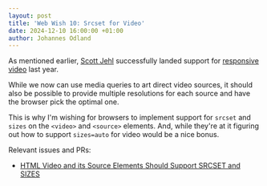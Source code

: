 ```yaml
---
layout: post
title: 'Web Wish 10: Srcset for Video'
date: 2024-12-10 16:00:00 +01:00
author: Johannes Odland
---
```


As mentioned earlier, [Scott Jehl][scott-jehl] successfully landed support for [responsive video][using-responsive-video] last year.

While we now can use media queries to art direct video sources, 
it should also be possible to provide multiple resolutions for each source and have the browser pick the optimal one.

This is why I'm wishing for browsers to implement support for `srcset` and `sizes` on the `<video>` and `<source>` elements. 
And, while they're at it figuring out how to support `sizes=auto` for video would be a nice bonus.

Relevant issues and PRs:

- [HTML Video and its Source Elements Should Support SRCSET and SIZES][issue]

[using-responsive-video]: https://scottjehl.com/posts/using-responsive-video/
[scott-jehl]: https://scottjehl.com/
[issue]: https://github.com/whatwg/html/issues/10379